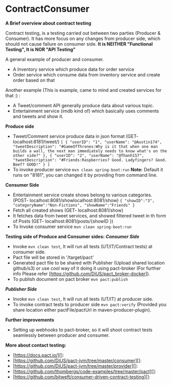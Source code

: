 # ContractConsumer

**A Brief overview about contract testing**

Contract testing, is a testing carried out between two parties (Producer & Consumer).
It has more focus on any changes from producer side, which should not cause failure on consumer side.
**It is NEITHER "Functional Testing", It is NOR "API Testing"**

A general example of producer and consumer.
- A Inventory service which produce data for order service
- Order service which consume data from inventory service and create order based on that

Another example (This is example, came to mind and created services for that :) :
- A Tweet/comment API generally produce data about various topic.
- Entertainment service (imdb kind of) which basically uses comments and tweets and show it. 

**Produce side**
- Tweet/Comment service produce data in json format (GET- localhost:8181/tweet/)
`[
    {
        "userID": "1",
        "userName": "@Austin174",
        "tweetDescription": "#GameOfThrones:Why is it that when one man builds a wall, the next man immediately needs to know what's on the other side?"
    },
    {
        "userID": "2",
        "userName": "@Thanh157",
        "tweetDescription": "#Friends:Raspberries? Good. Ladyfingers? Good. Beef? GOOD!"
    }
]`
- To invoke producer service `mvn clean spring-boot:run`
**Note:** Default it runs on "8181", you can changed it by providing from command line.

**Consumer Side**
- Entertainment service create shows belong to various categories. (POST- localhost:8081/showlocalhost:8081/show)
`{
  "showID":"3",
  "categoryName":"Non-Fictions",
  "showName":"Friends"
}`
- Fetch all created shows (GET- localhost:8081/show)
- It fetches data from tweet services, and showed filtered tweet in th form of Posts (GET- localhost:8081/posts/{showID
})
- To Invoke consumer service `mvn clean spring-boot:run`

**Testing side of Produce and Consumer sides:**
***Consumer Side***
- Invoke `mvn clean test`, It will run all tests (UT/IT/Contract tests) at consumer side.
- Pact file will be stored in '/target/pact'
- Generated pact file to be shared with Publisher (Upload shared location github/s3) or use
cool way of it doing it using pact-broker (For further info Please refer [https://github.com/DiUS/pact_broker-docker]).
- To publish document on pact broker `mvn pact:publish`

***Publisher Side***
- Invoke `mvn clean test`, It will run all tests (UT/IT) at producer side.
- To invoke contract tests to producer side `mvn pact:verify` (Provided you share location either pactFile/pactUrl in
 maven-producer-plugin).
 
 **Further improvements**
 - Setting up webhooks to pact-broker, so it will shoot contract tests seamlessly between producer and consumer.  
 
 **More about contact testing:**
 - [https://docs.pact.io/][]:
 - [https://github.com/DiUS/pact-jvm/tree/master/consumer][]:
 - [https://github.com/DiUS/pact-jvm/tree/master/provider][]:
 - [https://github.com/thombergs/code-examples/tree/master/pact][]:
 - [https://github.com/bitweft/consumer-driven-contract-testing][]:
